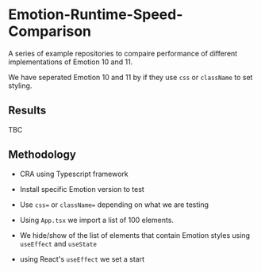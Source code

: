 # Emotion-Runtime-Speed-Comparison

A series of example repositories to compaire performance of different implementations of Emotion 10 and 11.

We have seperated Emotion 10 and 11 by if they use `css` or `className` to set styling.

## Results

TBC

## Methodology

- CRA using Typescript framework
- Install specific Emotion version to test
- Use `css=` or `className=` depending on what we are testing

- Using `App.tsx` we import a list of 100 elements.
- We hide/show of the list of elements that contain Emotion styles using `useEffect` and `useState`
- using React's `useEffect` we set a start

